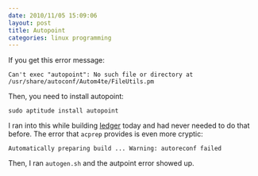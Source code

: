 ```yaml
---
date: 2010/11/05 15:09:06
layout: post
title: Autopoint
categories: linux programming
---
```


If you get this error message:

    Can't exec "autopoint": No such file or directory at /usr/share/autoconf/Autom4te/FileUtils.pm

Then, you need to install autopoint:

    sudo aptitude install autopoint

I ran into this while building
[ledger](https://github.com/jwiegley/ledger) today and had never
needed to do that before. The error that `acprep` provides is even
more cryptic: 

    Automatically preparing build ... Warning: autoreconf failed

Then, I ran `autogen.sh` and the autpoint error showed up.



